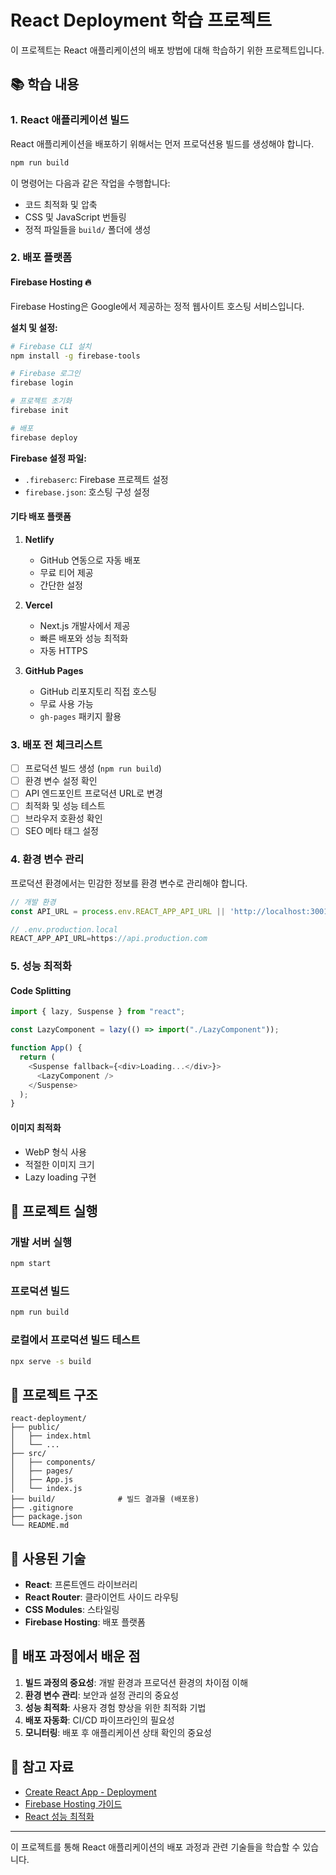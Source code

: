 # React Deployment 학습 프로젝트

이 프로젝트는 React 애플리케이션의 배포 방법에 대해 학습하기 위한 프로젝트입니다.

## 📚 학습 내용

### 1. React 애플리케이션 빌드

React 애플리케이션을 배포하기 위해서는 먼저 프로덕션용 빌드를 생성해야 합니다.

```bash
npm run build
```

이 명령어는 다음과 같은 작업을 수행합니다:

- 코드 최적화 및 압축
- CSS 및 JavaScript 번들링
- 정적 파일들을 `build/` 폴더에 생성

### 2. 배포 플랫폼

#### Firebase Hosting 🔥

Firebase Hosting은 Google에서 제공하는 정적 웹사이트 호스팅 서비스입니다.

**설치 및 설정:**

```bash
# Firebase CLI 설치
npm install -g firebase-tools

# Firebase 로그인
firebase login

# 프로젝트 초기화
firebase init

# 배포
firebase deploy
```

**Firebase 설정 파일:**

- `.firebaserc`: Firebase 프로젝트 설정
- `firebase.json`: 호스팅 구성 설정

#### 기타 배포 플랫폼

1. **Netlify**

   - GitHub 연동으로 자동 배포
   - 무료 티어 제공
   - 간단한 설정

2. **Vercel**

   - Next.js 개발사에서 제공
   - 빠른 배포와 성능 최적화
   - 자동 HTTPS

3. **GitHub Pages**
   - GitHub 리포지토리 직접 호스팅
   - 무료 사용 가능
   - `gh-pages` 패키지 활용

### 3. 배포 전 체크리스트

- [ ] 프로덕션 빌드 생성 (`npm run build`)
- [ ] 환경 변수 설정 확인
- [ ] API 엔드포인트 프로덕션 URL로 변경
- [ ] 최적화 및 성능 테스트
- [ ] 브라우저 호환성 확인
- [ ] SEO 메타 태그 설정

### 4. 환경 변수 관리

프로덕션 환경에서는 민감한 정보를 환경 변수로 관리해야 합니다.

```javascript
// 개발 환경
const API_URL = process.env.REACT_APP_API_URL || 'http://localhost:3001';

// .env.production.local
REACT_APP_API_URL=https://api.production.com
```

### 5. 성능 최적화

#### Code Splitting

```javascript
import { lazy, Suspense } from "react";

const LazyComponent = lazy(() => import("./LazyComponent"));

function App() {
  return (
    <Suspense fallback={<div>Loading...</div>}>
      <LazyComponent />
    </Suspense>
  );
}
```

#### 이미지 최적화

- WebP 형식 사용
- 적절한 이미지 크기
- Lazy loading 구현

## 🚀 프로젝트 실행

### 개발 서버 실행

```bash
npm start
```

### 프로덕션 빌드

```bash
npm run build
```

### 로컬에서 프로덕션 빌드 테스트

```bash
npx serve -s build
```

## 📁 프로젝트 구조

```
react-deployment/
├── public/
│   ├── index.html
│   └── ...
├── src/
│   ├── components/
│   ├── pages/
│   ├── App.js
│   └── index.js
├── build/              # 빌드 결과물 (배포용)
├── .gitignore
├── package.json
└── README.md
```

## 🔧 사용된 기술

- **React**: 프론트엔드 라이브러리
- **React Router**: 클라이언트 사이드 라우팅
- **CSS Modules**: 스타일링
- **Firebase Hosting**: 배포 플랫폼

## 📝 배포 과정에서 배운 점

1. **빌드 과정의 중요성**: 개발 환경과 프로덕션 환경의 차이점 이해
2. **환경 변수 관리**: 보안과 설정 관리의 중요성
3. **성능 최적화**: 사용자 경험 향상을 위한 최적화 기법
4. **배포 자동화**: CI/CD 파이프라인의 필요성
5. **모니터링**: 배포 후 애플리케이션 상태 확인의 중요성

## 🔗 참고 자료

- [Create React App - Deployment](https://create-react-app.dev/docs/deployment/)
- [Firebase Hosting 가이드](https://firebase.google.com/docs/hosting)
- [React 성능 최적화](https://reactjs.org/docs/optimizing-performance.html)

---

이 프로젝트를 통해 React 애플리케이션의 배포 과정과 관련 기술들을 학습할 수 있습니다.
